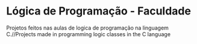 # Lógica de Programação - Faculdade

Projetos feitos nas aulas de logica de programação na linguagem C.//Projects made in programming logic classes in the C language
